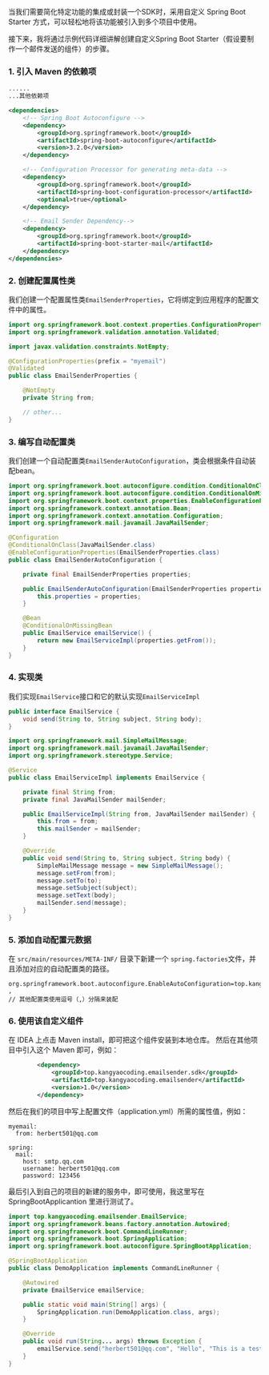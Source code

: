 
当我们需要简化特定功能的集成或封装一个SDK时，采用自定义 Spring Boot Starter 方式，可以轻松地将该功能被引入到多个项目中使用。

接下来，我将通过示例代码详细讲解创建自定义Spring Boot Starter（假设要制作一个邮件发送的组件）的步骤。

### 1. 引入 Maven 的依赖项

```XML
...... 
...其他依赖项

<dependencies>
    <!-- Spring Boot Autoconfigure -->
    <dependency>
        <groupId>org.springframework.boot</groupId>
        <artifactId>spring-boot-autoconfigure</artifactId>
        <version>3.2.0</version>
    </dependency>

    <!-- Configuration Processor for generating meta-data -->
    <dependency>
        <groupId>org.springframework.boot</groupId>
        <artifactId>spring-boot-configuration-processor</artifactId>
        <optional>true</optional>
    </dependency>

    <!-- Email Sender Dependency-->
    <dependency>
        <groupId>org.springframework.boot</groupId>
        <artifactId>spring-boot-starter-mail</artifactId>
    </dependency>
</dependencies>

```

### 2. 创建配置属性类

我们创建一个配置属性类`EmailSenderProperties`，它将绑定到应用程序的配置文件中的属性。

```Java
import org.springframework.boot.context.properties.ConfigurationProperties;
import org.springframework.validation.annotation.Validated;

import javax.validation.constraints.NotEmpty;

@ConfigurationProperties(prefix = "myemail")
@Validated
public class EmailSenderProperties {

    @NotEmpty
    private String from;

    // other...
}
```

### 3. 编写自动配置类

我们创建一个自动配置类`EmailSenderAutoConfiguration`，类会根据条件自动装配bean。

```Java
import org.springframework.boot.autoconfigure.condition.ConditionalOnClass;
import org.springframework.boot.autoconfigure.condition.ConditionalOnMissingBean;
import org.springframework.boot.context.properties.EnableConfigurationProperties;
import org.springframework.context.annotation.Bean;
import org.springframework.context.annotation.Configuration;
import org.springframework.mail.javamail.JavaMailSender;

@Configuration
@ConditionalOnClass(JavaMailSender.class)
@EnableConfigurationProperties(EmailSenderProperties.class)
public class EmailSenderAutoConfiguration {

    private final EmailSenderProperties properties;

    public EmailSenderAutoConfiguration(EmailSenderProperties properties) {
        this.properties = properties;
    }

    @Bean
    @ConditionalOnMissingBean
    public EmailService emailService() {
        return new EmailServiceImpl(properties.getFrom());
    }
}
```

### 4. 实现类

我们实现`EmailService`接口和它的默认实现`EmailServiceImpl`

```Java
public interface EmailService {
    void send(String to, String subject, String body);
}
```

```Java
import org.springframework.mail.SimpleMailMessage;
import org.springframework.mail.javamail.JavaMailSender;
import org.springframework.stereotype.Service;

@Service
public class EmailServiceImpl implements EmailService {

    private final String from;
    private final JavaMailSender mailSender;

    public EmailServiceImpl(String from, JavaMailSender mailSender) {
        this.from = from;
        this.mailSender = mailSender;
    }

    @Override
    public void send(String to, String subject, String body) {
        SimpleMailMessage message = new SimpleMailMessage();
        message.setFrom(from);
        message.setTo(to);
        message.setSubject(subject);
        message.setText(body);
        mailSender.send(message);
    }
}
```

### 5. 添加自动配置元数据

在 `src/main/resources/META-INF/` 目录下新建一个 `spring.factories`文件，并且添加对应的自动配置类的路径。

```spring
org.springframework.boot.autoconfigure.EnableAutoConfiguration=top.kangyaocoding.emailsender.EmailSenderAutoConfiguration
,
// 其他配置类使用逗号（,）分隔来装配
```

### 6. 使用该自定义组件

在 IDEA 上点击 Maven install，即可把这个组件安装到本地仓库。
然后在其他项目中引入这个 Maven 即可，例如：

```XML
        <dependency>
            <groupId>top.kangyaocoding.emailsender.sdk</groupId>
            <artifactId>top.kangyaocoding.emailsender</artifactId>
            <version>1.0</version>
        </dependency>
```

然后在我们的项目中写上配置文件（application.yml）所需的属性值，例如：

```YML
myemail:
  from: herbert501@qq.com

spring:
  mail:
    host: smtp.qq.com
    username: herbert501@qq.com
    password: 123456
```

最后引入到自己的项目的新建的服务中，即可使用，我这里写在 SpringBootApplicantion 里进行测试了。

```Java
import top.kangyaocoding.emailsender.EmailService;
import org.springframework.beans.factory.annotation.Autowired;
import org.springframework.boot.CommandLineRunner;
import org.springframework.boot.SpringApplication;
import org.springframework.boot.autoconfigure.SpringBootApplication;

@SpringBootApplication
public class DemoApplication implements CommandLineRunner {

    @Autowired
    private EmailService emailService;

    public static void main(String[] args) {
        SpringApplication.run(DemoApplication.class, args);
    }

    @Override
    public void run(String... args) throws Exception {
        emailService.send("herbert501@qq.com", "Hello", "This is a test email.");
    }
}
```